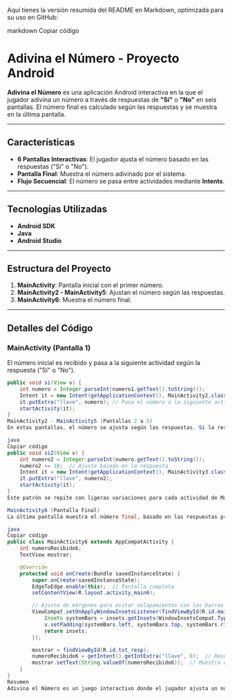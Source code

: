 
Aquí tienes la versión resumida del README en Markdown, optimizada para su uso en GitHub:

markdown
Copiar código
# **Adivina el Número - Proyecto Android**

**Adivina el Número** es una aplicación Android interactiva en la que el jugador adivina un número a través de respuestas de **"Sí"** o **"No"** en seis pantallas. El número final es calculado según las respuestas y se muestra en la última pantalla.

---

## **Características**

- **6 Pantallas Interactivas**: El jugador ajusta el número basado en las respuestas ("Sí" o "No").
- **Pantalla Final**: Muestra el número adivinado por el sistema.
- **Flujo Secuencial**: El número se pasa entre actividades mediante **Intents**.

---

## **Tecnologías Utilizadas**

- **Android SDK**
- **Java**
- **Android Studio**

---

## **Estructura del Proyecto**

1. **MainActivity**: Pantalla inicial con el primer número.
2. **MainActivity2 - MainActivity5**: Ajustan el número según las respuestas.
3. **MainActivity6**: Muestra el número final.

---

## **Detalles del Código**

### **MainActivity** (Pantalla 1)

El número inicial es recibido y pasa a la siguiente actividad según la respuesta ("Sí" o "No").

```java
public void si(View v) {
    int numero = Integer.parseInt(numero1.getText().toString());
    Intent it = new Intent(getApplicationContext(), MainActivity2.class);
    it.putExtra("llave", numero); // Pasa el número a la siguiente actividad
    startActivity(it);
}
MainActivity2 - MainActivity5 (Pantallas 2 a 5)
En estas pantallas, el número se ajusta según las respuestas. Si la respuesta es "Sí", el número se incrementa. Luego, el número ajustado se pasa a la siguiente pantalla.

java
Copiar código
public void si2(View v) {
    int numero2 = Integer.parseInt(numero.getText().toString());
    numero2 += 10;  // Ajuste basado en la respuesta
    Intent it = new Intent(getApplicationContext(), MainActivity3.class);
    it.putExtra("llave", numero2);
    startActivity(it);
}
Este patrón se repite con ligeras variaciones para cada actividad de MainActivity2 a MainActivity5.

MainActivity6 (Pantalla Final)
La última pantalla muestra el número final, basado en las respuestas previas. Se ajusta la interfaz para evitar el solapamiento con las barras del sistema.

java
Copiar código
public class MainActivity6 extends AppCompatActivity {
    int numeroRecibido6;
    TextView mostrar;

    @Override
    protected void onCreate(Bundle savedInstanceState) {
        super.onCreate(savedInstanceState);
        EdgeToEdge.enable(this);  // Pantalla completa
        setContentView(R.layout.activity_main6);

        // Ajuste de márgenes para evitar solapamientos con las barras del sistema
        ViewCompat.setOnApplyWindowInsetsListener(findViewById(R.id.main), (v, insets) -> {
            Insets systemBars = insets.getInsets(WindowInsetsCompat.Type.systemBars());
            v.setPadding(systemBars.left, systemBars.top, systemBars.right, systemBars.bottom);
            return insets;
        });

        mostrar = findViewById(R.id.txt_resp);
        numeroRecibido6 = getIntent().getIntExtra("llave", 0);  // Recupera el número final
        mostrar.setText(String.valueOf(numeroRecibido6));  // Muestra el número
    }
}
Resumen
Adivina el Número es un juego interactivo donde el jugador ajusta un número basado en respuestas de "Sí" o "No". A lo largo de las pantallas, el número final se calcula y muestra en la última pantalla. Se utiliza Intents para pasar el número entre actividades, y EdgeToEdge asegura que la interfaz se vea bien en dispositivos modernos sin solapamientos.

